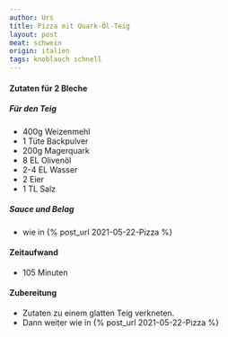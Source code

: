 ```yaml
---
author: Urs
title: Pizza mit Quark-Öl-Teig
layout: post
meat: schwein
origin: italien
tags: knoblauch schnell
---
```

#### Zutaten für 2 Bleche
##### Für den Teig
 * 400g Weizenmehl
 * 1 Tüte Backpulver
 * 200g Magerquark
 * 8 EL Olivenöl
 * 2-4 EL Wasser
 * 2 Eier
 * 1 TL Salz

##### Sauce und Belag
 * wie in {% post_url 2021-05-22-Pizza %}

#### Zeitaufwand
 * 105 Minuten

#### Zubereitung
 * Zutaten zu einem glatten Teig verkneten.
 * Dann weiter wie in {% post_url 2021-05-22-Pizza %}
